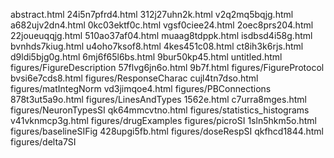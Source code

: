 abstract.html
24i5n7pfrd4.html
312j27uhn2k.html
v2q2mq5bqjg.html
a682ujv2dn4.html
0kc03ektf0c.html
vgsf0ciee24.html
2oec8prs204.html
22joueuqqjg.html
510ao37af04.html
muaag8tdppk.html
isdbsd4i58g.html
bvnhds7kiug.html
u4oho7ksof8.html
4kes451c08.html
ct8ih3k6rjs.html
d9ldi5bjg0g.html
6mj6f65l6bs.html
9bur50kp45.html
untitled.html
figures/FigureDescription
57flvg6jn6o.html
9b7f.html
figures/FigureProtocol
bvsi6e7cds8.html
figures/ResponseCharac
cujl4tn7dso.html
figures/matIntegNorm
vd3jimqoe4.html
figures/PBConnections
878t3ut5a9o.html
figures/LinesAndTypes
1562e.html
c7urra8mges.html
figures/NeuronTypesSI
qk64mmcvtno.html
figures/statistics_histograms
v41vknmcp3g.html
figures/drugExamples
figures/picroSI
1sln5hkm5o.html
figures/baselineSIFig
428upgi5fb.html
figures/doseRespSI
qkfhcd1844.html
figures/delta7SI